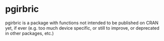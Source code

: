 # pgirbric

pgirbric is a package with functions not intended to be published on CRAN yet, if ever (e.g. too much device specific, or still to improve, or deprecated in other packages, etc.)